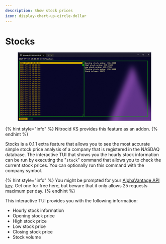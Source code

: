 ```yaml
---
description: Show stock prices
icon: display-chart-up-circle-dollar
---
```


# Stocks

<figure><img src="../../../../.gitbook/assets/image (156).png" alt=""><figcaption></figcaption></figure>

{% hint style="info" %}
Nitrocid KS provides this feature as an addon.
{% endhint %}

Stocks is a 0.1.1 extra feature that allows you to see the most accurate simple stock price analysis of a company that is registered in the NASDAQ database. The interactive TUI that shows you the hourly stock information can be run by executing the "`stock`" command that allows you to check the current stock prices. You can optionally run this command with the company symbol.

{% hint style="info" %}
You might be prompted for your [AlphaVantage API key](https://www.alphavantage.co/support/#api-key). Get one for free here, but beware that it only allows 25 requests maximum per day.
{% endhint %}

This interactive TUI provides you with the following information:

* Hourly stock information
* Opening stock price
* High stock price
* Low stock price
* Closing stock price
* Stock volume
